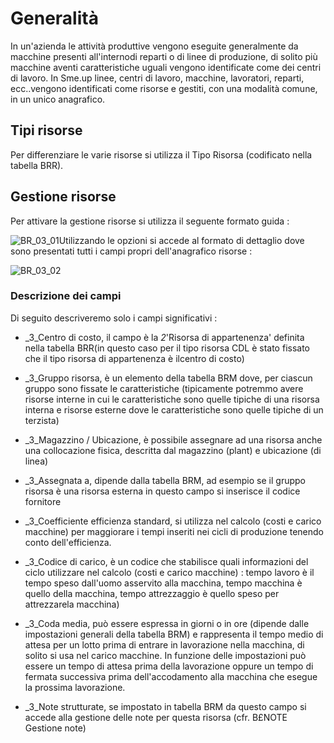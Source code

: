 # Generalità
In un'azienda le attività produttive vengono eseguite generalmente da macchine presenti all'internodi reparti o di linee di produzione, di solito più macchine aventi caratteristiche uguali vengono identificate come dei centri di lavoro.
In Sme.up linee, centri di lavoro, macchine, lavoratori, reparti, ecc..vengono identificati come risorse e gestiti, con una modalità comune, in un unico anagrafico.

## Tipi risorse
Per differenziare le varie risorse si utilizza il Tipo Risorsa (codificato nella tabella BRR).

## Gestione risorse
Per attivare la gestione risorse si utilizza il seguente formato guida : 

![BR_03_01](http://localhost:3000/immagini/MBDOC_OGG-P_BRRI01/BR_03_01.png)Utilizzando le opzioni si accede al formato di dettaglio dove sono presentati tutti i campi propri
dell'anagrafico risorse : 

![BR_03_02](http://localhost:3000/immagini/MBDOC_OGG-P_BRRI01/BR_03_02.png)
### Descrizione dei campi
Di seguito descriveremo solo i campi significativi : 

- _3_Centro di costo, il campo è la _2_'Risorsa di appartenenza'  definita nella tabella BRR(in questo caso per il tipo risorsa CDL è stato fissato che il tipo risorsa di appartenenza è ilcentro di costo)

- _3_Gruppo risorsa, è un elemento della tabella BRM dove, per ciascun gruppo sono fissate le caratteristiche (tipicamente potremmo avere risorse interne in cui le caratteristiche sono quelle tipiche di una risorsa interna e risorse esterne dove le caratteristiche sono quelle tipiche di un terzista)

- _3_Magazzino / Ubicazione, è possibile assegnare ad una risorsa anche una collocazione fisica, descritta dal magazzino (plant) e ubicazione (di linea)

- _3_Assegnata a, dipende dalla tabella BRM, ad esempio se il gruppo risorsa è una risorsa esterna in questo campo si inserisce il codice fornitore

- _3_Coefficiente efficienza standard, si utilizza nel calcolo (costi e carico macchine) per maggiorare i tempi inseriti nei cicli di produzione tenendo conto dell'efficienza.

- _3_Codice di carico, è un codice che stabilisce quali informazioni del ciclo utilizzare nel calcolo (costi e carico macchine) :  tempo lavoro è il tempo speso dall'uomo asservito alla macchina, tempo macchina è quello della macchina, tempo attrezzaggio è quello speso per attrezzarela macchina)

- _3_Coda media, può essere espressa in giorni o in ore (dipende dalle impostazioni generali della tabella BRM) e rappresenta il tempo medio di attesa per un lotto prima di entrare in lavorazione nella macchina, di solito si usa nel carico macchine. In funzione delle impostazioni può essere un tempo di attesa prima della lavorazione oppure un tempo di fermata successiva prima dell'accodamento alla macchina che esegue la prossima lavorazione.

- _3_Note strutturate, se impostato in tabella BRM da questo campo si accede alla gestione delle note per questa risorsa (cfr. B£NOTE Gestione note)

